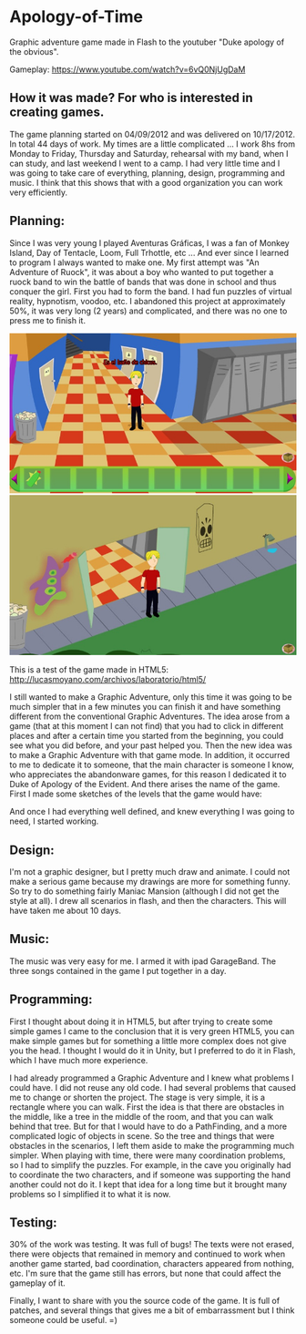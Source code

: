 # Apology-of-Time
Graphic adventure game made in Flash to the youtuber "Duke apology of the obvious".

Gameplay: https://www.youtube.com/watch?v=6vQ0NjUgDaM

## How it was made? For who is interested in creating games.

The game planning started on 04/09/2012 and was delivered on 10/17/2012. In total 44 days of work.
My times are a little complicated ... I work 8hs from Monday to Friday, Thursday and Saturday, rehearsal with my band, when I can study, and last weekend I went to a camp. I had very little time and I was going to take care of everything, planning, design, programming and music.
I think that this shows that with a good organization you can work very efficiently.

## Planning:
Since I was very young I played Aventuras Gráficas, I was a fan of Monkey Island, Day of Tentacle, Loom, Full Trhottle, etc ... And ever since I learned to program I always wanted to make one.
My first attempt was "An Adventure of Ruock", it was about a boy who wanted to put together a ruock band to win the battle of bands that was done in school and thus conquer the girl. First you had to form the band. I had fun puzzles of virtual reality, hypnotism, voodoo, etc. I abandoned this project at approximately 50%, it was very long (2 years) and complicated, and there was no one to press me to finish it.

![First game version](https://github.com/lucasmoyano/Apology-of-Time/blob/master/assets/una%20aventura%20de%20ruock.jpg?raw=true)
![First game version](https://github.com/lucasmoyano/Apology-of-Time/blob/master/assets/una%20aventura%20de%20ruock2.jpg?raw=true)

This is a test of the game made in HTML5:
http://lucasmoyano.com/archivos/laboratorio/html5/


I still wanted to make a Graphic Adventure, only this time it was going to be much simpler that in a few minutes you can finish it and have something different from the conventional Graphic Adventures.
The idea arose from a game (that at this moment I can not find) that you had to click in different places and after a certain time you started from the beginning, you could see what you did before, and your past helped you.
Then the new idea was to make a Graphic Adventure with that game mode. In addition, it occurred to me to dedicate it to someone, that the main character is someone I know, who appreciates the abandonware games, for this reason I dedicated it to Duke of Apology of the Evident. And there arises the name of the game.
First I made some sketches of the levels that the game would have:


And once I had everything well defined, and knew everything I was going to need, I started working.

## Design:
I'm not a graphic designer, but I pretty much draw and animate. I could not make a serious game because my drawings are more for something funny. So try to do something fairly Maniac Mansion (although I did not get the style at all). I drew all scenarios in flash, and then the characters. This will have taken me about 10 days.

## Music:
The music was very easy for me. I armed it with ipad GarageBand. The three songs contained in the game I put together in a day.

## Programming:
First I thought about doing it in HTML5, but after trying to create some simple games I came to the conclusion that it is very green HTML5, you can make simple games but for something a little more complex does not give you the head. I thought I would do it in Unity, but I preferred to do it in Flash, which I have much more experience.

I had already programmed a Graphic Adventure and I knew what problems I could have. I did not reuse any old code. I had several problems that caused me to change or shorten the project.
The stage is very simple, it is a rectangle where you can walk. First the idea is that there are obstacles in the middle, like a tree in the middle of the room, and that you can walk behind that tree. But for that I would have to do a PathFinding, and a more complicated logic of objects in scene. So the tree and things that were obstacles in the scenarios, I left them aside to make the programming much simpler.
When playing with time, there were many coordination problems, so I had to simplify the puzzles. For example, in the cave you originally had to coordinate the two characters, and if someone was supporting the hand another could not do it. I kept that idea for a long time but it brought many problems so I simplified it to what it is now.

## Testing:
30% of the work was testing. It was full of bugs! The texts were not erased, there were objects that remained in memory and continued to work when another game started, bad coordination, characters appeared from nothing, etc.
I'm sure that the game still has errors, but none that could affect the gameplay of it.

Finally, I want to share with you the source code of the game.
It is full of patches, and several things that gives me a bit of embarrassment but I think someone could be useful. =)
